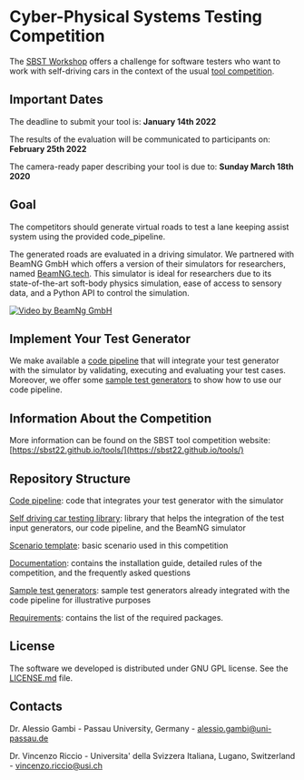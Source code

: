 # Cyber-Physical Systems Testing Competition #

The [SBST Workshop](https://sbst22.github.io/) offers a challenge for software testers who want to work with self-driving cars in the context of the usual [tool competition](https://sbst22.github.io/tools/).

## Important Dates

The deadline to submit your tool is: **January 14th 2022**

The results of the evaluation will be communicated to participants on: **February 25th 2022**

The camera-ready paper describing your tool is due to: **Sunday March 18th 2020**

## Goal ##
The competitors should generate virtual roads to test a lane keeping assist system using the provided code_pipeline.

The generated roads are evaluated in a driving simulator. We partnered with BeamNG GmbH which offers a version of their simulators for researchers, named [BeamNG.tech](https://www.beamng.tech/). This simulator is ideal for researchers due to its state-of-the-art soft-body physics simulation, ease of access to sensory data, and a Python API to control the simulation.

[![Video by BeamNg GmbH](https://github.com/BeamNG/BeamNGpy/raw/master/media/steering.gif)](https://github.com/BeamNG/BeamNGpy/raw/master/media/steering.gif)

## Implement Your Test Generator ##
We make available a [code pipeline](code_pipeline) that will integrate your test generator with the simulator by validating, executing and evaluating your test cases. Moreover, we offer some [sample test generators](sample_test_generators/README.md) to show how to use our code pipeline.

## Information About the Competition ##
More information can be found on the SBST tool competition website: [https://sbst22.github.io/tools/](https://sbst22.github.io/tools/)

## Repository Structure ##
[Code pipeline](code_pipeline): code that integrates your test generator with the simulator

[Self driving car testing library](self_driving): library that helps the integration of the test input generators, our code pipeline, and the BeamNG simulator

[Scenario template](levels_template/tig): basic scenario used in this competition

[Documentation](documentation/README.md): contains the installation guide, detailed rules of the competition, and the frequently asked questions

[Sample test generators](sample_test_generators/README.md): sample test generators already integrated with the code pipeline for illustrative purposes 

[Requirements](requirements.txt): contains the list of the required packages.


## License ##
The software we developed is distributed under GNU GPL license. See the [LICENSE.md](LICENSE.md) file.

## Contacts ##

Dr. Alessio Gambi  - Passau University, Germany - alessio.gambi@uni-passau.de

Dr. Vincenzo Riccio  - Universita' della Svizzera Italiana, Lugano, Switzerland - vincenzo.riccio@usi.ch
